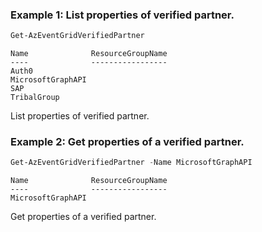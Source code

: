### Example 1: List properties of verified partner.
```powershell
Get-AzEventGridVerifiedPartner
```

```output
Name              ResourceGroupName
----              -----------------
Auth0
MicrosoftGraphAPI
SAP
TribalGroup
```

List properties of verified partner.

### Example 2: Get properties of a verified partner.
```powershell
Get-AzEventGridVerifiedPartner -Name MicrosoftGraphAPI
```

```output
Name              ResourceGroupName
----              -----------------
MicrosoftGraphAPI
```

Get properties of a verified partner.